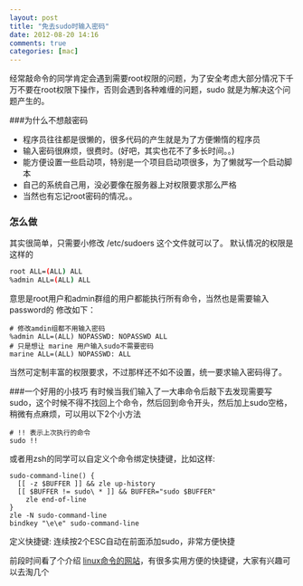 ```yaml
---
layout: post
title: "免去sudo时输入密码"
date: 2012-08-20 14:16
comments: true
categories: [mac]
---
```

经常敲命令的同学肯定会遇到需要root权限的问题，为了安全考虑大部分情况下千万不要在root权限下操作，否则会遇到各种难缠的问题，sudo 就是为解决这个问题产生的。

###为什么不想敲密码
<!-- more -->
- 程序员往往都是很懒的，很多代码的产生就是为了方便懒惰的程序员
- 输入密码很麻烦，很费时。(好吧，其实也花不了多长时间。。)
- 能方便设置一些启动项，特别是一个项目启动项很多，为了懒就写一个启动脚本
- 自己的系统自己用，没必要像在服务器上对权限要求那么严格
- 当然也有忘记root密码的情况。。

### 怎么做
其实很简单，只需要小修改 /etc/sudoers 这个文件就可以了。
默认情况的权限是这样的

```bash
root ALL=(ALL) ALL
%admin ALL=(ALL) ALL
```

意思是root用户和admin群组的用户都能执行所有命令，当然也是需要输入password的
修改如下：

```
# 修改amdin组都不用输入密码
%admin ALL=(ALL) NOPASSWD: NOPASSWD ALL
# 只是想让 marine 用户输入sudo不需要密码
marine ALL=(ALL) NOPASSWD: ALL
```

当然可定制丰富的权限要求，不过那样还不如不设置，统一要求输入密码得了。

###一个好用的小技巧
有时候当我们输入了一大串命令后敲下去发现需要写sudo，这个时候不得不找回上个命令，然后回到命令开头，然后加上sudo空格，稍微有点麻烦，可以用以下2个小方法

```
# !! 表示上次执行的命令
sudo !!
```

或者用zsh的同学可以自定义个命令绑定快捷键，比如这样:

```
sudo-command-line() {
  [[ -z $BUFFER ]] && zle up-history
  [[ $BUFFER != sudo\ * ]] && BUFFER="sudo $BUFFER"
    zle end-of-line
}
zle -N sudo-command-line
bindkey "\e\e" sudo-command-line
```

定义快捷键: 连续按2个ESC自动在前面添加sudo，非常方便快捷

前段时间看了个介绍 [linux命令的网站](http://www.commandlinefu.com/commands/browse/sort-by-votes)，有很多实用方便的快捷键，大家有兴趣可以去淘几个
